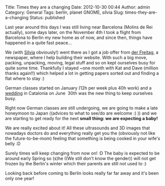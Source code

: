 Title: Times they are a changing
Date: 2012-10-30 00:44
Author: admin
Category: General
Tags: berlín, planet GNOME, sílvia
Slug: times-they-are-a-changing
Status: published

Last year around this days I was still living near Barcelona (Molins de Rei actually), some days later, on the November 4th I took a flight from Barcelona to Berlin my new home as of now, and since then, things have happened in a quite fast peace...

We (with [Sílvia](http://silvia.badall.net "Sílvia's blog") obviously!) went there as I got a job offer from [der Freitag](http://www.freitag.de "The website of der Freitag newspaper"), a newspaper, where I help building their website. With such a big move, packing, unpacking, moving, legal stuff and so on kept ourselves busy for quite some time. Thankfully I stayed ~one month with Kat and Dave (million thanks again!!) which helped a lot in getting papers sorted out and finding a flat where to stay :)

German classes started on January (12h per week plus 40h work) and a [wedding](http://galeria.badall.net/v/casament/IMG_0088.JPG.html "A photo from the wedding") in Catalonia on June  30th was the new thing to keep ourselves busy.

Right now German classes are still undergoing, we are going to make a late honeymoon to Japan ((advices to what to see/do are welcome :) )) and we are starting to get ready for the next **small thing: we are expecting a baby!**

We are really excited about it! All these ultrasounds and 3D images that nowadays doctors do and everything really get you the (obviously not like the future-to-be-mom) feeling that something is being cooked in your wife's belly :D

Surely times will keep changing from now on! :D The baby is expected to be around early Spring so (s)he ((We still don't know the gender)) will not get frozen by the Berlin's winter which their parents are still not used to :)

Looking back before coming to Berlin looks really far far away and it's been only one year!
